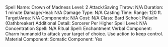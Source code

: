 
Spell Name: Crown of Madness
Level: 2
Attack/Saving Throw: N/A
Duration: 1 minute
Damage/Heal: N/A
Damage Type: N/A
Casting Time: 
Range: 120 ft.
Target/Area: N/A
Components: N/A
Cost: N/A
Class: Bard
School:  Paladin (Oathbreaker)
Additional Detail:  Sorcerer
Per Higher Spell Level: N/A
Concentration Spell: N/A
Ritual Spell: Enchantment
Verbal Component: Charm humanoid to attack your target of choice.  Use action to keep control.
Material Component: 
Somatic Component: Yes

